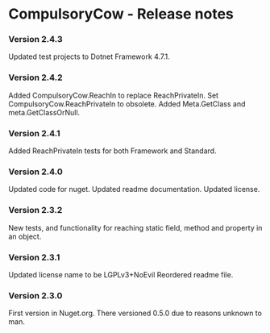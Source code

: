 CompulsoryCow - Release notes
====================

### Version 2.4.3
Updated test projects to Dotnet Framework 4.7.1.

### Version 2.4.2
Added CompulsoryCow.ReachIn to replace ReachPrivateIn.
Set CompulsoryCow.ReachPrivateIn to obsolete.
Added Meta.GetClass and meta.GetClassOrNull.

### Version 2.4.1
Added ReachPrivateIn tests for both Framework and Standard.

### Version 2.4.0
Updated code for nuget.
Updated readme documentation.
Updated license.

### Version 2.3.2
New tests, and functionality for reaching static field, method and property in an object.

### Version 2.3.1
Updated license name to be LGPLv3+NoEvil
Reordered readme file.

### Version 2.3.0
First version in Nuget.org.
There versioned 0.5.0 due to reasons unknown to man.
